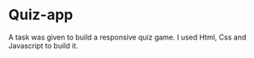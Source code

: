 # Quiz-app
A task was given to build a responsive quiz game. I used Html, Css and Javascript to build it.
